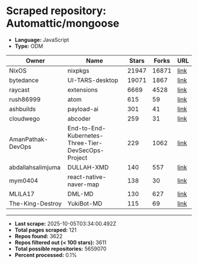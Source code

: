 # Scraped repository: Automattic/mongoose
* **Language:** JavaScript
* **Type:** ODM

| Owner | Name | Stars | Forks | URL |
|---|---|---|---|---|
| NixOS | nixpkgs | 21947 | 16871 | [link](https://github.com/NixOS/nixpkgs) |
| bytedance | UI-TARS-desktop | 19071 | 1867 | [link](https://github.com/bytedance/UI-TARS-desktop) |
| raycast | extensions | 6669 | 4528 | [link](https://github.com/raycast/extensions) |
| rush86999 | atom | 615 | 59 | [link](https://github.com/rush86999/atom) |
| ashbuilds | payload-ai | 301 | 41 | [link](https://github.com/ashbuilds/payload-ai) |
| cloudwego | abcoder | 259 | 31 | [link](https://github.com/cloudwego/abcoder) |
| AmanPathak-DevOps | End-to-End-Kubernetes-Three-Tier-DevSecOps-Project | 229 | 1062 | [link](https://github.com/AmanPathak-DevOps/End-to-End-Kubernetes-Three-Tier-DevSecOps-Project) |
| abdallahsalimjuma | DULLAH-XMD | 140 | 557 | [link](https://github.com/abdallahsalimjuma/DULLAH-XMD) |
| mym0404 | react-native-naver-map | 138 | 30 | [link](https://github.com/mym0404/react-native-naver-map) |
| MLILA17 | DML-MD | 130 | 627 | [link](https://github.com/MLILA17/DML-MD) |
| The-King-Destroy | YukiBot-MD | 115 | 69 | [link](https://github.com/The-King-Destroy/YukiBot-MD) |

---
* **Last scrape:** 2025-10-05T03:34:00.492Z
* **Total pages scraped:** 121
* **Repos found:** 3622
* **Repos filtered out (< 100 stars):** 3611
* **Total possible repositories:** 5659070
* **Percent processed:** 0.1%

